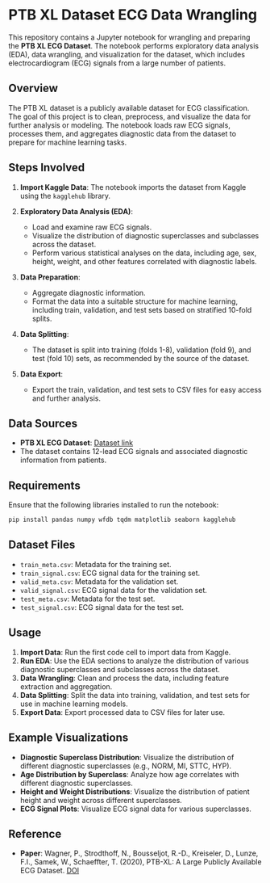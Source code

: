 # PTB XL Dataset ECG Data Wrangling

This repository contains a Jupyter notebook for wrangling and preparing the **PTB XL ECG Dataset**. The notebook performs exploratory data analysis (EDA), data wrangling, and visualization for the dataset, which includes electrocardiogram (ECG) signals from a large number of patients.

## Overview

The PTB XL dataset is a publicly available dataset for ECG classification. The goal of this project is to clean, preprocess, and visualize the data for further analysis or modeling. The notebook loads raw ECG signals, processes them, and aggregates diagnostic data from the dataset to prepare for machine learning tasks.

## Steps Involved

1. **Import Kaggle Data**: The notebook imports the dataset from Kaggle using the `kagglehub` library.
2. **Exploratory Data Analysis (EDA)**:

   * Load and examine raw ECG signals.
   * Visualize the distribution of diagnostic superclasses and subclasses across the dataset.
   * Perform various statistical analyses on the data, including age, sex, height, weight, and other features correlated with diagnostic labels.
3. **Data Preparation**:

   * Aggregate diagnostic information.
   * Format the data into a suitable structure for machine learning, including train, validation, and test sets based on stratified 10-fold splits.
4. **Data Splitting**:

   * The dataset is split into training (folds 1-8), validation (fold 9), and test (fold 10) sets, as recommended by the source of the dataset.
5. **Data Export**:

   * Export the train, validation, and test sets to CSV files for easy access and further analysis.

## Data Sources

* **PTB XL ECG Dataset**: [Dataset link](https://physionet.org/content/ptb-xl/1.0.1/)
* The dataset contains 12-lead ECG signals and associated diagnostic information from patients.

## Requirements

Ensure that the following libraries installed to run the notebook:

```bash
pip install pandas numpy wfdb tqdm matplotlib seaborn kagglehub
```

## Dataset Files

* `train_meta.csv`: Metadata for the training set.
* `train_signal.csv`: ECG signal data for the training set.
* `valid_meta.csv`: Metadata for the validation set.
* `valid_signal.csv`: ECG signal data for the validation set.
* `test_meta.csv`: Metadata for the test set.
* `test_signal.csv`: ECG signal data for the test set.

## Usage

1. **Import Data**: Run the first code cell to import data from Kaggle.
2. **Run EDA**: Use the EDA sections to analyze the distribution of various diagnostic superclasses and subclasses across the dataset.
3. **Data Wrangling**: Clean and process the data, including feature extraction and aggregation.
4. **Data Splitting**: Split the data into training, validation, and test sets for use in machine learning models.
5. **Export Data**: Export processed data to CSV files for later use.

## Example Visualizations

* **Diagnostic Superclass Distribution**: Visualize the distribution of different diagnostic superclasses (e.g., NORM, MI, STTC, HYP).
* **Age Distribution by Superclass**: Analyze how age correlates with different diagnostic superclasses.
* **Height and Weight Distributions**: Visualize the distribution of patient height and weight across different superclasses.
* **ECG Signal Plots**: Visualize ECG signal data for various superclasses.

## Reference

* **Paper**: Wagner, P., Strodthoff, N., Bousseljot, R.-D., Kreiseler, D., Lunze, F.I., Samek, W., Schaeffter, T. (2020), PTB-XL: A Large Publicly Available ECG Dataset. [DOI](https://doi.org/10.1038/s41597-020-0495-6)
